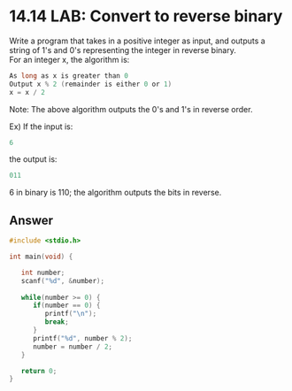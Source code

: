 # 14.14 LAB: Convert to reverse binary

Write a program that takes in a positive integer as input, and outputs a string of 1's and 0's representing the integer in reverse binary.   
For an integer x, the algorithm is:   
```c
As long as x is greater than 0
Output x % 2 (remainder is either 0 or 1)
x = x / 2
```
Note: The above algorithm outputs the 0's and 1's in reverse order.   

Ex) If the input is:   
```c
6
```
the output is:   
```c
011
```
6 in binary is 110; the algorithm outputs the bits in reverse.

## Answer
```c
#include <stdio.h>

int main(void) {

   int number;
   scanf("%d", &number);
   
   while(number >= 0) {
      if(number == 0) {
         printf("\n");
         break;   
      }
      printf("%d", number % 2);
      number = number / 2;
   }

   return 0;
}
```
